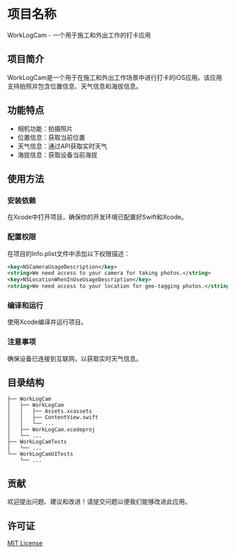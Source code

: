 # 项目名称

WorkLogCam - 一个用于施工和外出工作的打卡应用

## 项目简介

WorkLogCam是一个用于在施工和外出工作场景中进行打卡的iOS应用。该应用支持拍照并包含位置信息、天气信息和海拔信息。

## 功能特点

- 相机功能：拍摄照片
- 位置信息：获取当前位置
- 天气信息：通过API获取实时天气
- 海拔信息：获取设备当前海拔

## 使用方法

### 安装依赖

在Xcode中打开项目，确保你的开发环境已配置好Swift和Xcode。

### 配置权限

在项目的Info.plist文件中添加以下权限描述：

```xml
<key>NSCameraUsageDescription</key>
<string>We need access to your camera for taking photos.</string>
<key>NSLocationWhenInUseUsageDescription</key>
<string>We need access to your location for geo-tagging photos.</string>
```

### 编译和运行

使用Xcode编译并运行项目。

### 注意事项

确保设备已连接到互联网，以获取实时天气信息。

## 目录结构

```
├── WorkLogCam
│   ├── WorkLogCam
│   │   ├── Assets.xcassets
│   │   ├── ContentView.swift
│   │   └── ...
│   ├── WorkLogCam.xcodeproj
│   └── ...
├── WorkLogCamTests
│   └── ...
└── WorkLogCamUITests
    └── ...
```

## 贡献

欢迎提出问题、建议和改进！请提交问题以便我们能够改进此应用。

## 许可证

[MIT License](LICENSE)

